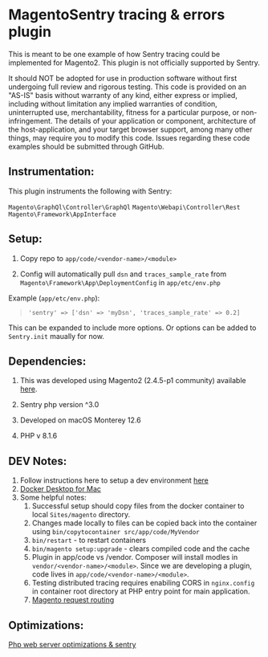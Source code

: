 # MagentoSentry tracing & errors plugin

This is meant to be one example of how Sentry tracing could be implemented for Magento2. This plugin is not officially supported by Sentry. 

It should NOT be adopted for use in production software without first undergoing full review and rigorous testing. This code is provided on an "AS-IS" basis without warranty of any kind, either express or implied, including without limitation any implied warranties of condition, uninterrupted use, merchantability, fitness for a particular purpose, or non-infringement. The details of your application or component, architecture of the host-application, and your target browser support, among many other things, may require you to modify this code. Issues regarding these code examples should be submitted through GitHub.

## Instrumentation:

This plugin instruments the following with Sentry:

`Magento\GraphQl\Controller\GraphQl` 
`Magento\Webapi\Controller\Rest`
`Magento\Framework\AppInterface`


## Setup:

1. Copy repo to `app/code/<vendor-name>/<module>`

2. Config will automatically pull `dsn` and `traces_sample_rate` from `Magento\Framework\App\DeploymentConfig` in `app/etc/env.php`

Example (`app/etc/env.php`): 

> ```'sentry' => ['dsn' => 'myDsn', 'traces_sample_rate' => 0.2]```

This can be expanded to include more options. Or options can be added to `Sentry.init` maually for now.


## Dependencies:

1. This was developed using Magento2 (2.4.5-p1 community) available [here](https://github.com/markshust/docker-magento).

2. Sentry php version ^3.0
3. Developed on macOS Monterey 12.6
4. PHP v 8.1.6


## DEV Notes:

1. Follow instructions here to setup a dev environment [here](https://github.com/markshust/docker-magento)
2. [Docker Desktop for Mac](https://docs.docker.com/desktop/install/mac-install/)
3. Some helpful notes:
    1. Successful setup should copy files from the docker container to local `Sites/magento` directory.
    2. Changes made locally to files can be copied back into the container using `bin/copytocontainer src/app/code/MyVendor`
    3. `bin/restart` - to restart containers
    4. `bin/magento setup:upgrade` - clears compiled code and the cache
    5. Plugin in app/code vs /vendor. Composer will install modles in `vendor/<vendor-name>/<module>`. Since we are developing a plugin, code lives in `app/code/<vendor-name>/<module>`.
    6. Testing distributed tracing requires enabiling CORS in `nginx.config` in container root directory at PHP entry point for main application.
    7. [Magento request routing](https://developer.adobe.com/commerce/php/development/components/routing/)



## Optimizations: 

[Php web server optimizations & sentry](https://docs.sentry.io/platforms/php/performance/#improve-response-time)
